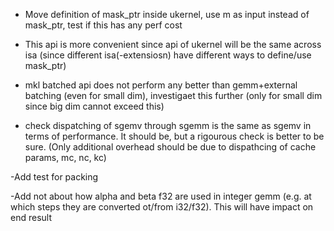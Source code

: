 - Move definition of mask_ptr inside ukernel, use m as input instead of mask_ptr, test if this has any perf cost
- This api is more convenient since api of ukernel will be the same across isa (since different isa(-extensiosn) have different ways to define/use mask_ptr)

- mkl batched api does not perform any better than gemm+external batching (even for small dim), investigaet this further (only for small dim since big dim cannot exceed this)
- check dispatching of sgemv through sgemm is the same as sgemv in terms of performance. It should be, but a rigourous check is better to be sure. (Only additional overhead should be due to dispathcing of cache params, mc, nc, kc)

-Add test for packing

-Add not about how alpha and beta f32 are used in integer gemm (e.g. at which steps they are converted ot/from i32/f32). This will have impact on end result